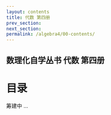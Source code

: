 ```yaml
---
layout: contents
title: 代数 第四册
prev_section: 
next_section: 
permalink: /algebra4/00-contents/
---
```


数理化自学丛书 代数 第四册
----------

目录
====

筹建中 ...
